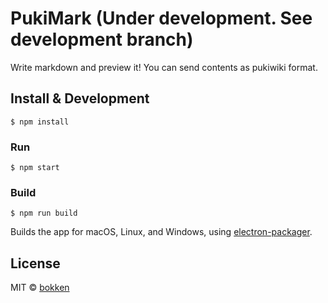 # PukiMark (Under development. See development branch)

Write markdown and preview it!
You can send contents as pukiwiki format.

## Install & Development

```
$ npm install
```

### Run

```
$ npm start
```

### Build

```
$ npm run build
```

Builds the app for macOS, Linux, and Windows, using [electron-packager](https://github.com/electron-userland/electron-packager).


## License

MIT © [bokken](https://github.com/negibokken)
